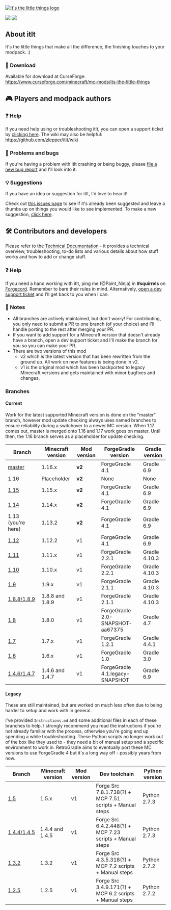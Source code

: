 [![It's the little things logo](https://zlepper.github.io/itlt/docs/logo/logo-long-githubdark.png)](https://www.curseforge.com/minecraft/mc-mods/its-the-little-things)

[![](http://cf.way2muchnoise.eu/short_its-the-little-things_downloads.svg)](https://www.curseforge.com/minecraft/mc-mods/its-the-little-things) [![](http://cf.way2muchnoise.eu/versions/Available%20for%20MC_its-the-little-things_all.svg)](https://www.curseforge.com/minecraft/mc-mods/its-the-little-things/files)

## About itlt

It's the little things that make all the difference, the finishing touches to your modpack. :)

### 📂 Download

Available for download at CurseForge: https://www.curseforge.com/minecraft/mc-mods/its-the-little-things

## 🎮 Players and modpack authors

### ❓ Help

If you need help using or troubleshooting itlt, you can open a support ticket by [clicking here](https://github.com/zlepper/itlt/issues/new?labels=help&template=3_user-help.md). The wiki may also be helpful: https://github.com/zlepper/itlt/wiki

### 🐛 Problems and bugs

If you're having a problem with itlt crashing or being buggy, please [file a new bug report](https://github.com/zlepper/itlt/issues/new?labels=bug&template=1_bug_report.md) and I'll look into it.

### 💡 Suggestions

If you have an idea or suggestion for itlt, I'd love to hear it!

Check out [this issues page](https://github.com/zlepper/itlt/issues?q=is%3Aissue+is%3Aopen+label%3Asuggestion) to see if it's already been suggested and leave a thumbs up on things you would like to see implemented. To make a new suggestion, [click here](https://github.com/zlepper/itlt/issues/new?labels=suggestion&template=2_suggestion.md).

## 🛠 Contributors and developers

Please refer to the [Technical Documentation](TechnicalDocumentation.md) - it provides a technical overview, troubleshooting, to-do lists and various details about how stuff works and how to add or change stuff.

### ❓ Help

If you need a hand working with itlt, ping me (@Paint_Ninja) in **#squirrels** on [Forgecord](https://discord.gg/UvedJ9m). Remember to bare their rules in mind. Alternatively, [open a dev support ticket](https://github.com/PaintNinja/issue-template-test/issues/new?labels=dev+help&template=4_dev_help.md) and I'll get back to you when I can.

### 📝 Notes

-   All branches are actively maintained, but don't worry! For contributing, you only need to submit a PR to one branch (of your choice) and I'll handle porting to the rest after merging your PR.
-   If you want to add support for a Minecraft version that doesn't already have a branch, open a dev support ticket and I'll make the branch for you so you can make your PR.
-   There are two versions of this mod
    -   v2 which is the latest version that has been rewritten from the ground up. All work on new features is being done in v2.
    -   v1 is the original mod which has been backported to legacy Minecraft versions and gets maintained with minor bugfixes and changes.

### Branches

#### Current

Work for the latest supported Minecraft version is done on the "master" branch, however mod update checking always uses named branches to ensure reliability during a switchover to a newer MC version. When 1.17 comes out, master is merged onto 1.16 and 1.17 work goes on master. Until then, the 1.16 branch serves as a placeholder for update checking.

| Branch                                                          | Minecraft version | Mod version | ForgeGradle version              | Gradle version |
| --------------------------------------------------------------- | ----------------- | ----------- | -------------------------------- | -------------- |
| [master](https://github.com/zlepper/itlt)                       | 1.16.x            | **v2**      | ForgeGradle 4.1                  | Gradle 6.9     |
| 1.16                                                            | Placeholder       | **v2**      | None                             | None           |
| [1.15](https://github.com/zlepper/itlt/tree/1.15)               | 1.15.x            | **v2**      | ForgeGradle 4.1                  | Gradle 6.9     |
| [1.14](https://github.com/zlepper/itlt/tree/1.14)               | 1.14.x            | **v2**      | ForgeGradle 4.1                  | Gradle 6.9     |
| 1.13 (you're here)                                              | 1.13.2            | **v2**      | ForgeGradle 4.1                  | Gradle 6.9     |
| [1.12](https://github.com/zlepper/itlt/tree/1.12)               | 1.12.2            | v1          | ForgeGradle 4.1                  | Gradle 6.9     |
| [1.11](https://github.com/zlepper/itlt/tree/1.11)               | 1.11.x            | v1          | ForgeGradle 2.2.1                | Gradle 4.10.3  |
| [1.10](https://github.com/zlepper/itlt/tree/1.10)               | 1.10.x            | v1          | ForgeGradle 2.2.1                | Gradle 4.10.3  |
| [1.9](https://github.com/zlepper/itlt/tree/1.9)                 | 1.9.x             | v1          | ForgeGradle 2.1.1                | Gradle 4.10.3  |
| [1.8.8/1.8.9](https://github.com/zlepper/itlt/tree/1.8.8/1.8.9) | 1.8.8 and 1.8.9   | v1          | ForgeGradle 2.1.1                | Gradle 4.10.3  |
| [1.8](https://github.com/zlepper/itlt/tree/1.8)                 | 1.8.0             | v1          | ForgeGradle 2.0-SNAPSHOT-aa67375 | Gradle 4.7     |
| [1.7](https://github.com/zlepper/itlt/tree/1.7)                 | 1.7.x             | v1          | ForgeGradle 1.2.1                | Gradle 4.4.1   |
| [1.6](https://github.com/zlepper/itlt/tree/1.6)                 | 1.6.x             | v1          | ForgeGradle 1.0                  | Gradle 3.0     |
| [1.4.6/1.4.7](https://github.com/zlepper/itlt/tree/1.4.6/1.4.7) | 1.4.6 and 1.4.7   | v1          | ForgeGradle 4.1.legacy-SNAPSHOT  | Gradle 6.9     |

#### Legacy

These are still maintained, but are worked on much less often due to being harder to setup and work with in general.

I've provided `Instructions.md` and some additional files in each of these branches to help. I strongly recommend you read the instructions if you're not already familiar with the process, otherwise you're going end up spending a while troubleshooting. These Python scripts no longer work out of the box like they used to - they need a bit of manual setup and a specific environment to work in. RetroGradle aims to eventually port these MC versions to use ForgeGradle 4 but it's a long way off - possibly years from now.

| Branch                                                          | Minecraft version | Mod version | Dev toolchain                                            | Python version |
| --------------------------------------------------------------- | ----------------- | ----------- | -------------------------------------------------------- | -------------- |
| [1.5](https://github.com/zlepper/itlt/tree/1.5)                 | 1.5.x             | v1          | Forge Src 7.8.1.738(?) + MCP 7.51 scripts + Manual steps | Python 2.7.3   |
| [1.4.4/1.4.5](https://github.com/zlepper/itlt/tree/1.4.4/1.4.5) | 1.4.4 and 1.4.5   | v1          | Forge Src 6.4.2.448(?) + MCP 7.23 scripts + Manual steps | Python 2.7.3   |
| [1.3.2](https://github.com/zlepper/itlt/tree/1.3.2)             | 1.3.2             | v1          | Forge Src 4.3.5.318(?) + MCP 7.2 scripts + Manual steps  | Python 2.7.2   |
| [1.2.5](https://github.com/zlepper/itlt/tree/1.2.5)             | 1.2.5             | v1          | Forge Src 3.4.9.171(?) + MCP 6.2 scripts + Manual steps  | Python 2.7.2   |